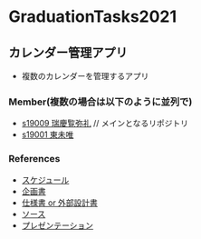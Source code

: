 # GraduationTasks2021

## カレンダー管理アプリ

* 複数のカレンダーを管理するアプリ

### Member(複数の場合は以下のように並列で) 

- [s19009 瑞慶覧弥礼](githublink) // メインとなるリポジトリ
- [s19001 東未唯](githublink)

### References

- [スケジュール](リンク)
- [企画書](https://docs.google.com/document/d/1LFa_Ux8PbEcI2raAzAoMy6upnTCqoVh2wW3cfRVHxpQ/edit)
- [仕様書 or 外部設計書](https://docs.google.com/spreadsheets/d/1EUaRgVaM1-wiPhoYavt4qf4v3g0KY_t42QXEQMq_Bk8/edit#gid=0)
- [ソース](リンク)
- [プレゼンテーション](リンク)
